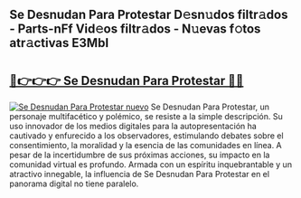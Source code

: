 ## Se Desnudan Para Protestar D𝚎sn𝚞dos filtr𝚊dos - Parts-nFf Vid𝚎os filtr𝚊dos - N𝚞evas f𝚘tos atr𝚊ctivas E3MbI

# <h2><a href="http://mb7au8.tromn.icu/?c=Se+Desnudan+Para+Protestar">🔗👉👉👉 Se Desnudan Para Protestar 🔗🔗</a></h2>

[![Se Desnudan Para Protestar nuevo](https://i.imgur.com/pEAQMta.gif)](http://mb7au8.tromn.icu/?c=Se+Desnudan+Para+Protestar)
Se Desnudan Para Protestar, un personaje multifacético y polémico, se resiste a la simple descripción. Su uso innovador de los medios digitales para la autopresentación ha cautivado y enfurecido a los observadores, estimulando debates sobre el consentimiento, la moralidad y la esencia de las comunidades en línea. A pesar de la incertidumbre de sus próximas acciones, su impacto en la comunidad virtual es profundo. Armada con un espíritu inquebrantable y un atractivo innegable, la influencia de Se Desnudan Para Protestar en el panorama digital no tiene paralelo.
